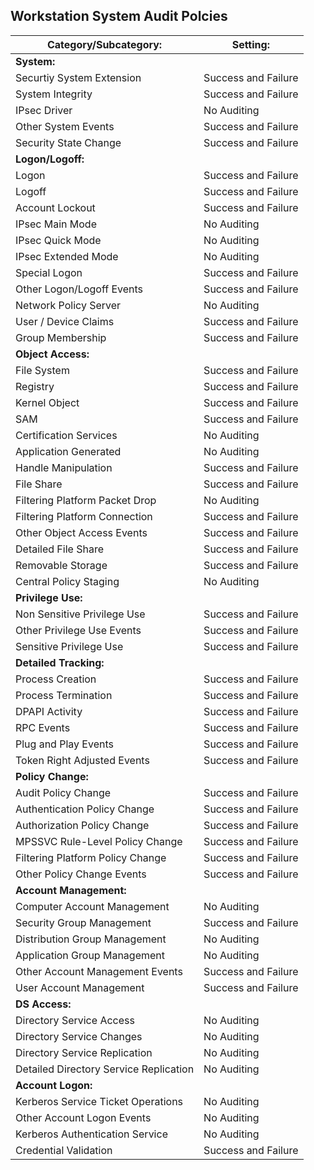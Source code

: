 ## Workstation System Audit Polcies

|	Category/Subcategory: | Setting: |
|	----------------	|	----------------	|
|	<strong>System:</strong>	|
|	Securtiy System Extension	|	 Success and Failure	|		
|	System Integrity	|	Success and Failure	|	
|	IPsec Driver	|	No Auditing	|		
|	Other System Events |	Success and Failure	|		
|	Security State Change	|	Success and Failure	|
|<strong>Logon/Logoff:</strong>|		
|Logon|Success and Failure|		
|Logoff|Success and Failure|		
|Account Lockout|Success and Failure|			
|IPsec Main Mode |No Auditing|		
|IPsec Quick Mode |No Auditing|	
|IPsec Extended Mode|No Auditing|	
|Special Logon|Success and Failure|		
|Other Logon/Logoff Events|Success and Failure|	
|Network Policy Server|No Auditing|			
|User / Device Claims|Success and Failure|			
|Group Membership|Success and Failure|				
|<strong>Object Access:</strong>|					
|File System|Success and Failure|	
|Registry|Success and Failure|	
|Kernel Object|Success and Failure|			
|SAM|Success and Failure|
|Certification Services|No Auditing|
|Application Generated|No Auditing|
|Handle Manipulation|Success and Failure|
|File Share|Success and Failure|
|Filtering Platform Packet Drop|No Auditing|
|Filtering Platform Connection|Success and Failure|
|Other Object Access Events|Success and Failure|
|Detailed File Share|Success and Failure|
|Removable Storage|Success and Failure|
|Central Policy Staging|No Auditing|	
|<strong>Privilege Use:</strong>|	
|Non Sensitive Privilege Use|Success and Failure|		
|Other Privilege Use Events|Success and Failure|		
|Sensitive Privilege Use|Success and Failure|				
|<strong>Detailed Tracking:</strong>|			
|Process Creation|Success and Failure|		
|Process Termination|Success and Failure|			
|DPAPI Activity|Success and Failure|		
|RPC Events|Success and Failure|	
|Plug and Play Events|Success and Failure|		
|Token Right Adjusted Events|Success and Failure|						
|<strong>Policy Change:</strong>|		
|Audit Policy Change|Success and Failure|		
|Authentication Policy Change|Success and Failure|		
|Authorization Policy Change|Success and Failure|		
|MPSSVC Rule-Level Policy Change|Success and Failure|		
|Filtering Platform Policy Change|Success and Failure|		
|Other Policy Change Events|Success and Failure					
|<strong>Account Management:</strong>|			
|Computer Account Management|No Auditing|		
|Security Group Management|Success and Failure|		
|Distribution Group Management|No Auditing|		
|Application Group Management|No Auditing|		
|Other Account Management Events|Success and Failure|		
|User Account Management|Success and Failure|			
|<strong>DS Access:</strong>|
|Directory Service Access|No Auditing|			
|Directory Service Changes|No Auditing|		
|Directory Service Replication|No Auditing|		
|Detailed Directory Service Replication|No Auditing|				
|<strong>Account Logon:</strong>|		
|Kerberos Service Ticket Operations|No Auditing|		
|Other Account Logon Events|No Auditing|	
|Kerberos Authentication Service|No Auditing|		
|Credential Validation|Success and Failure|		
